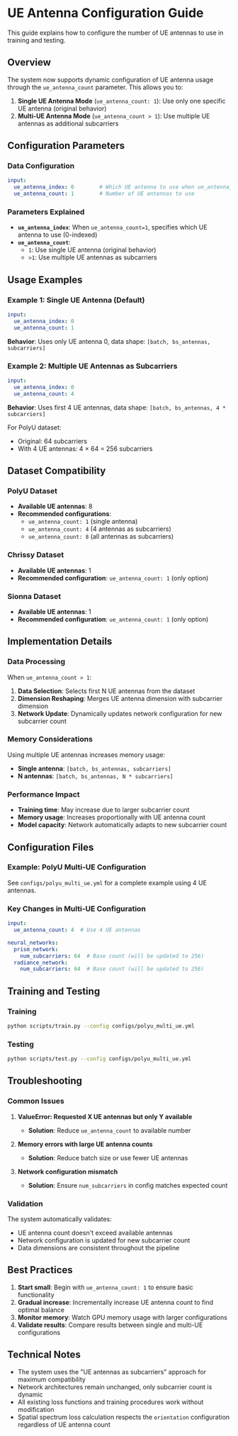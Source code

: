 # UE Antenna Configuration Guide

This guide explains how to configure the number of UE antennas to use in training and testing.

## Overview

The system now supports dynamic configuration of UE antenna usage through the `ue_antenna_count` parameter. This allows you to:

1. **Single UE Antenna Mode** (`ue_antenna_count: 1`): Use only one specific UE antenna (original behavior)
2. **Multi-UE Antenna Mode** (`ue_antenna_count > 1`): Use multiple UE antennas as additional subcarriers

## Configuration Parameters

### Data Configuration

```yaml
input:
  ue_antenna_index: 0        # Which UE antenna to use when ue_antenna_count=1
  ue_antenna_count: 1        # Number of UE antennas to use
```

### Parameters Explained

- **`ue_antenna_index`**: When `ue_antenna_count=1`, specifies which UE antenna to use (0-indexed)
- **`ue_antenna_count`**: 
  - `1`: Use single UE antenna (original behavior)
  - `>1`: Use multiple UE antennas as subcarriers

## Usage Examples

### Example 1: Single UE Antenna (Default)

```yaml
input:
  ue_antenna_index: 0
  ue_antenna_count: 1
```

**Behavior**: Uses only UE antenna 0, data shape: `[batch, bs_antennas, subcarriers]`

### Example 2: Multiple UE Antennas as Subcarriers

```yaml
input:
  ue_antenna_index: 0
  ue_antenna_count: 4
```

**Behavior**: Uses first 4 UE antennas, data shape: `[batch, bs_antennas, 4 * subcarriers]`

For PolyU dataset:
- Original: 64 subcarriers
- With 4 UE antennas: 4 × 64 = 256 subcarriers

## Dataset Compatibility

### PolyU Dataset
- **Available UE antennas**: 8
- **Recommended configurations**:
  - `ue_antenna_count: 1` (single antenna)
  - `ue_antenna_count: 4` (4 antennas as subcarriers)
  - `ue_antenna_count: 8` (all antennas as subcarriers)

### Chrissy Dataset
- **Available UE antennas**: 1
- **Recommended configuration**: `ue_antenna_count: 1` (only option)

### Sionna Dataset
- **Available UE antennas**: 1
- **Recommended configuration**: `ue_antenna_count: 1` (only option)

## Implementation Details

### Data Processing

When `ue_antenna_count > 1`:

1. **Data Selection**: Selects first N UE antennas from the dataset
2. **Dimension Reshaping**: Merges UE antenna dimension with subcarrier dimension
3. **Network Update**: Dynamically updates network configuration for new subcarrier count

### Memory Considerations

Using multiple UE antennas increases memory usage:
- **Single antenna**: `[batch, bs_antennas, subcarriers]`
- **N antennas**: `[batch, bs_antennas, N * subcarriers]`

### Performance Impact

- **Training time**: May increase due to larger subcarrier count
- **Memory usage**: Increases proportionally with UE antenna count
- **Model capacity**: Network automatically adapts to new subcarrier count

## Configuration Files

### Example: PolyU Multi-UE Configuration

See `configs/polyu_multi_ue.yml` for a complete example using 4 UE antennas.

### Key Changes in Multi-UE Configuration

```yaml
input:
  ue_antenna_count: 4  # Use 4 UE antennas

neural_networks:
  prism_network:
    num_subcarriers: 64  # Base count (will be updated to 256)
  radiance_network:
    num_subcarriers: 64  # Base count (will be updated to 256)
```

## Training and Testing

### Training

```bash
python scripts/train.py --config configs/polyu_multi_ue.yml
```

### Testing

```bash
python scripts/test.py --config configs/polyu_multi_ue.yml
```

## Troubleshooting

### Common Issues

1. **ValueError: Requested X UE antennas but only Y available**
   - **Solution**: Reduce `ue_antenna_count` to available number

2. **Memory errors with large UE antenna counts**
   - **Solution**: Reduce batch size or use fewer UE antennas

3. **Network configuration mismatch**
   - **Solution**: Ensure `num_subcarriers` in config matches expected count

### Validation

The system automatically validates:
- UE antenna count doesn't exceed available antennas
- Network configuration is updated for new subcarrier count
- Data dimensions are consistent throughout the pipeline

## Best Practices

1. **Start small**: Begin with `ue_antenna_count: 1` to ensure basic functionality
2. **Gradual increase**: Incrementally increase UE antenna count to find optimal balance
3. **Monitor memory**: Watch GPU memory usage with larger configurations
4. **Validate results**: Compare results between single and multi-UE configurations

## Technical Notes

- The system uses the "UE antennas as subcarriers" approach for maximum compatibility
- Network architectures remain unchanged, only subcarrier count is dynamic
- All existing loss functions and training procedures work without modification
- Spatial spectrum loss calculation respects the `orientation` configuration regardless of UE antenna count
